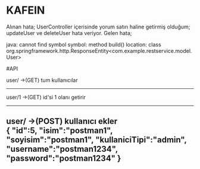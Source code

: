 # KAFEIN

Alınan hata;
UserController içerisinde yorum satırı haline getirmiş olduğum;
updateUser ve deleteUser hata veriyor. Gelen hata;

java: cannot find symbol
  symbol:   method build()
  location: class org.springframework.http.ResponseEntity<com.example.restservice.model.User>




#API 

user/ 			->(GET) tum kullanıcılar

------------------------------------------------

user/1			->(GET) id'si 1 olanı getirir

------------------------------------------------

user/			->(POST) kullanıcı ekler	
											{
											"id":5,
											"isim":"postman1",
											"soyisim":"postman1",
											"kullaniciTipi":"admin",
											"username":"postman1234",
											"password":"postman1234"
											}
----------------------------------------------										



